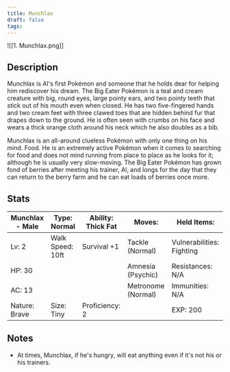 ```yaml
---
title: Munchlax
draft: false
tags:
---
```

![[1. Munchlax.png]]
## Description
Munchlax is Al's first Pokémon and someone that he holds dear for helping him rediscover his dream. The Big Eater Pokémon is a teal and cream creature with big, round eyes, large pointy ears, and two pointy teeth that stick out of his mouth even when closed. He has two five-fingered hands and two cream feet with three clawed toes that are hidden behind fur that drapes down to the ground. He is often seen with crumbs on his face and wears a thick orange cloth around his neck which he also doubles as a bib.

Munchlax is an all-around clueless Pokémon with only one thing on his mind. Food. He is an extremely active Pokémon when it comes to searching for food and does not mind running from place to place as he looks for it; although he is usually very slow-moving. The Big Eater Pokémon has grown fond of berries after meeting his trainer, Al, and longs for the day that they can return to the berry farm and he can eat loads of berries once more.

## Stats

| Munchlax - Male | Type: Normal     | Ability: Thick Fat | Moves:             | Held Items:               |
| --------------- | ---------------- | ------------------ | ------------------ | ------------------------- |
| Lv: 2           | Walk Speed: 10ft | Survival +1        | Tackle (Normal)    | Vulnerabilities: Fighting |
| HP: 30          |                  |                    | Amnesia (Psychic)  | Resistances: N/A          |
| AC: 13          |                  |                    | Metronome (Normal) | Immunities: N/A           |
| Nature: Brave   | Size: Tiny       | Proficiency: 2     |                    | EXP: 200                  |
## Notes
- At times, Munchlax, if he's hungry, will eat anything even if it's not his or his trainers.